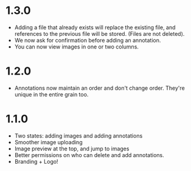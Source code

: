 # 1.3.0

* Adding a file that already exists will replace the existing file, and references to the previous file will be stored. (Files are not deleted).
* We now ask for confirmation before adding an annotation.
* You can now view images in one or two columns.

# 1.2.0

* Annotations now maintain an order and don't change order. They're unique in the entire grain too.

# 1.1.0

* Two states: adding images and adding annotations
* Smoother image uploading
* Image preview at the top, and jump to images
* Better permissions on who can delete and add annotations.
* Branding + Logo!
